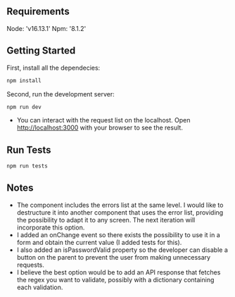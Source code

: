 ## Requirements

Node: 'v16.13.1'
Npm: '8.1.2'

## Getting Started

First, install all the dependecies:

```bash
npm install
```

Second, run the development server:

```bash
npm run dev
```

- You can interact with the request list on the localhost.
  Open [http://localhost:3000](http://localhost:3000) with your browser to see the result.

## Run Tests

```bash
npm run tests
```

## Notes

- The component includes the errors list at the same level. I would like to destructure it into another component that uses the error list, providing the possibility to adapt it to any screen. The next iteration will incorporate this option.
- I added an onChange event so there exists the possibility to use it in a form and obtain the current value (I added tests for this).
- I also added an isPasswordValid property so the developer can disable a button on the parent to prevent the user from making unnecessary requests.
- I believe the best option would be to add an API response that fetches the regex you want to validate, possibly with a dictionary containing each validation.
